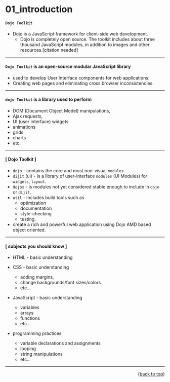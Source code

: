 <a name="topage"></a>
 
# 01_introduction

#### `Dojo Toolkit`

* Dojo is a JavaScript framework for client-side web development.
  * Dojo is completely open source. The toolkit includes about three thousand JavaScript modules, in addition to images and other resources.[citation needed]

----
     
#### `Dojo Toolkit` is an open-source modular JavaScript library
   * used  to  develop User Interface components for web applications.
   * Creating web pages and eliminating cross browser inconsistencies.

----

#### `dojo Toolkit` is a library used to perform
   * DOM (Document Object Model) manipulations,
   * Ajax requests,
   * UI (user interface) widgets
   * animations
   * grids
   * charts
   * etc.

-----

#### [ Dojo Toolkit ]

   * `dojo` -  contains the core and most non-visual `modules`.
   * `dijit` (ui) -  is a library of user-interface `modules` (UI Modules) for `widgets`, `layout`.
   * `dojox` -  is modules not yet considered stable enough to include in `dojo` or `dijit`.
   * `util` -  includes build tools such as
       * optimization
       * documentation
       * style-checking
       * testing.
  * create a rich and powerful web application using Dojo AMD based object oriented.

----

#### [ subjects you should know ]

   * HTML -  basic understanding
    
   * CSS  -  basic understanding
      * adding margins,
      * change backgrounds/font sizes/colors
      * etc...
      
   * JavaScript - basic understanding
      * variables
      * arrays
      * functions
      * etc...
    
   * programming practices
      * variable declarations and assignments
      * looping
      * string manipulations
      * etc...

----



<p align="right">(<a href="#topage">back to top</a>)</p>
<br/>
<br/>
